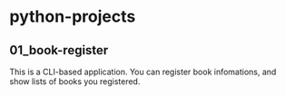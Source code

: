 # python-projects
 
## 01_book-register
This is a CLI-based application.
You can register book infomations, and show lists of books you registered.
